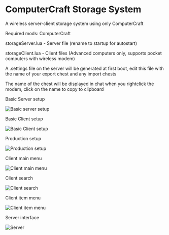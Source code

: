 # ComputerCraft Storage System
 A wireless server-client storage system using only ComputerCraft

 Required mods: ComputerCraft

 storageServer.lua - Server file (rename to startup for autostart)
 
 storageClient.lua - Client files (Advanced computers only, supports pocket computers with wireless modem)
 
 A .settings file on the server will be generated at first boot, edit this file with the name of your export chest and any import chests
 
 The name of the chest will be displayed in chat when you rightclick the modem, click on the name to copy to clipboard

Basic Server setup

![Basic server setup](https://user-images.githubusercontent.com/7072789/163578699-88fae8f4-cc99-4a9c-a802-a3b1547a5215.png)

Basic Client setup

![Basic Client setup](https://user-images.githubusercontent.com/7072789/163578734-a6088531-5736-46bd-b54a-7070c89872ac.png)

Production setup

![Production setup](https://user-images.githubusercontent.com/7072789/163578859-f478dd1f-b95c-45ff-8126-7a688373bc47.png)

Client main menu

![Client main menu](https://user-images.githubusercontent.com/7072789/163578791-705c5419-79ab-42cc-bd2f-0521ed6d83ba.png)

Client search

![Client search](https://user-images.githubusercontent.com/7072789/163578808-be95cf2c-a678-439a-bbad-da8de5613d0b.png)

Client item menu

![Client item menu](https://user-images.githubusercontent.com/7072789/163578971-d7aa6407-74df-409d-b2a4-7395462a060f.png)

Server interface

![Server](https://user-images.githubusercontent.com/7072789/163579015-02c7b79d-9826-4044-81cc-10f3c843754a.png)
